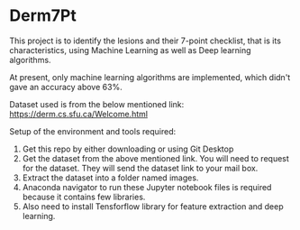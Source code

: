 # Derm7Pt

This project is to identify the lesions and their 7-point checklist, that is its characteristics, using Machine Learning as well as Deep learning algorithms.

At present, only machine learning algorithms are implemented, which didn't gave an accuracy above 63%. 

Dataset used is from the below mentioned link:
https://derm.cs.sfu.ca/Welcome.html

Setup of the environment and tools required:
1. Get this repo by either downloading or using Git Desktop
2. Get the dataset from the above mentioned link. You will need to request for the dataset. They will send the dataset link to your mail box.
3. Extract the dataset into a folder named images.
4. Anaconda navigator to run these Jupyter notebook files is required because it contains few libraries.
5. Also need to install Tensforflow library for feature extraction and deep learning.
